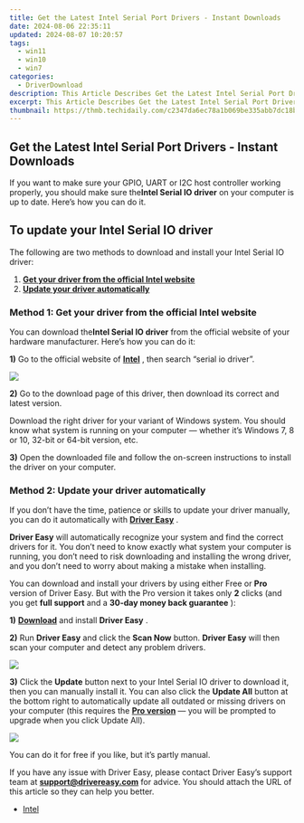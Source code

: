 ```yaml
---
title: Get the Latest Intel Serial Port Drivers - Instant Downloads
date: 2024-08-06 22:35:11
updated: 2024-08-07 10:20:57
tags:
  - win11
  - win10
  - win7
categories:
  - DriverDownload
description: This Article Describes Get the Latest Intel Serial Port Drivers - Instant Downloads
excerpt: This Article Describes Get the Latest Intel Serial Port Drivers - Instant Downloads
thumbnail: https://thmb.techidaily.com/c2347da6ec78a1b069be335abb7dc18b2b1262d176e6b4d47161337afbbb6cd1.jpeg
---
```


## Get the Latest Intel Serial Port Drivers - Instant Downloads

If you want to make sure your GPIO, UART or I2C host controller working properly, you should make sure the**Intel Serial IO driver** on your computer is up to date. Here’s how you can do it.

## To update your Intel Serial IO driver

 The following are two methods to download and install your Intel Serial IO driver:

1. [**Get your driver from the official Intel website**](https://tools.techidaily.com/drivereasy/download/)
2. [**Update your driver automatically**](https://tools.techidaily.com/drivereasy/download/)

### Method 1: Get your driver from the official Intel website

 You can download the**Intel Serial IO driver** from the official website of your hardware manufacturer. Here’s how you can do it:

**1)** Go to the official website of **[Intel](https://www.intel.com/)**  , then search “serial io driver”.

![](https://images.drivereasy.com/wp-content/uploads/2018/08/img_5b7a97ac634a7.png)

**2)** Go to the download page of this driver, then download its correct and latest version.

 Download the right driver for your variant of Windows system. You should know what system is running on your computer — whether it’s Windows 7, 8 or 10, 32-bit or 64-bit version, etc.

**3)** Open the downloaded file and follow the on-screen instructions to install the driver on your computer.

### Method 2: Update your driver automatically

 If you don’t have the time, patience or skills to update your driver manually, you can do it automatically with [**Driver Easy**](https://tools.techidaily.com/drivereasy/download/) .

**Driver Easy**  will automatically recognize your system and find the correct drivers for it. You don’t need to know exactly what system your computer is running, you don’t need to risk downloading and installing the wrong driver, and you don’t need to worry about making a mistake when installing.

 You can download and install your drivers by using either Free or **Pro**  version of Driver Easy. But with the Pro version it takes only **2**  clicks (and you get **full support** and a **30-day money back guarantee** ):

**1)** [**Download**](https://tools.techidaily.com/drivereasy/download/) and install **Driver Easy** .

**2)** Run **Driver Easy** and click the **Scan Now** button. **Driver Easy**  will then scan your computer and detect any problem drivers.

![](https://images.drivereasy.com/wp-content/uploads/2018/08/img_5b7a83d779e53.jpg)

**3)**  Click the **Update**  button next to your Intel Serial IO driver to download it, then you can manually install it. You can also click the **Update All**  button at the bottom right to automatically update all outdated or missing drivers on your computer (this requires the **[Pro version](https://tools.techidaily.com/drivereasy/download/)**  — you will be prompted to upgrade when you click Update All).

![](https://images.drivereasy.com/wp-content/uploads/2018/08/img_5b7a9fc126b54.jpg)

 You can do it for free if you like, but it’s partly manual.

 If you have any issue with Driver Easy, please contact Driver Easy’s support team at **[support@drivereasy.com](https://tools.techidaily.com/drivereasy/download/)**  for advice. You should attach the URL of this article so they can help you better.

* [Intel](https://tools.techidaily.com/drivereasy/download/)

<ins class="adsbygoogle"
     style="display:block"
     data-ad-format="autorelaxed"
     data-ad-client="ca-pub-7571918770474297"
     data-ad-slot="1223367746"></ins>



<ins class="adsbygoogle"
     style="display:block"
     data-ad-client="ca-pub-7571918770474297"
     data-ad-slot="8358498916"
     data-ad-format="auto"
     data-full-width-responsive="true"></ins>

